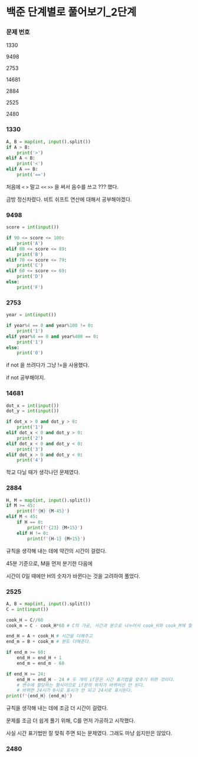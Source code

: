 # 백준 단계별로 풀어보기_2단계

### 문제 번호

1330

9498

2753

14681

2884

2525

2480



### 1330

```python
A, B = map(int, input().split())
if A > B:
    print('>')
elif A < B:
    print('<')
elif A == B:
    print('==')
```

처음에 `<` `>` 말고 `<<` `>>` 을 써서 음수를 쓰고 ??? 했다.

금방 정신차렸다. 비트 쉬프트 연산에 대해서 공부해야겠다.



### 9498

```python
score = int(input())

if 90 <= score <= 100:
    print('A')
elif 80 <= score <= 89:
    print('B')
elif 70 <= score <= 79:
    print('C')
elif 60 <= score <= 69:
    print('D')
else:
    print('F')
```



### 2753

```python
year = int(input())

if year%4 == 0 and year%100 != 0:
    print('1')
elif year%4 == 0 and year%400 == 0:
    print('1')
else:
    print('0')
```

if not 을 쓰려다가 그냥 !=을 사용했다.

if not 공부해야지.



### 14681

```python
dot_x = int(input())
dot_y = int(input())

if dot_x > 0 and dot_y > 0:
    print('1')
elif dot_x < 0 and dot_y > 0:
    print('2')
elif dot_x < 0 and dot_y < 0:
    print('3')
elif dot_x > 0 and dot_y < 0:
    print('4')
```

학교 다닐 때가 생각나던 문제였다.



### 2884

```python
H, M = map(int, input().split())
if M >= 45:
    print(f'{H} {M-45}')
elif M < 45:
    if H == 0:
        print(f'{23} {M+15}')
    elif H != 0:
        print(f'{H-1} {M+15}')
```

규칙을 생각해 내는 데에 약간의 시간이 걸렸다.

45분 기준으로, M을 먼저 분기한 다음에

시간이 0일 때에만 H의 숫자가 바뀐다는 것을 고려하여 풀었다.



### 2525

```python
A, B = map(int, input().split())
C = int(input())

cook_H = C//60
cook_m = C - cook_H*60 # C의 가공, 시간과 분으로 나누어서 cook_H와 cook_M에 할당

end_H = A + cook_H # 시간을 더해주고
end_m = B + cook_m # 분도 더해준다.

if end_m >= 60:
    end_H = end_H + 1
    end_m = end_m - 60

if end_H >= 24:
    end_H = end_H - 24 # 두 개의 if문은 시간 표기법을 맞추기 위한 것이다.
    # 변수에 할당하는 형식이므로 if문의 위치가 바뀌어선 안 된다.
    # 바뀌면 24시가 0시로 표시가 안 되고 24시로 표시된다.
print(f'{end_H} {end_m}')
```

규칙을 생각해 내는 데에 조금 더 시간이 걸렸다.

문제를 조금 더 쉽게 풀기 위해, C를 먼저 가공하고 시작했다.

사실 시간 표기법만 잘 맞춰 주면 되는 문제였다. 그래도 마냥 쉽지만은 않았다.



### 2480

```python
```

